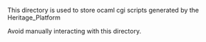 This directory is used to store ocaml cgi scripts generated by the Heritage_Platform

Avoid manually interacting with this directory.
